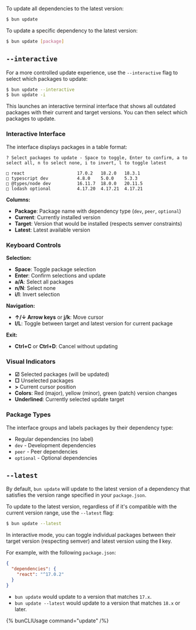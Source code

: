 To update all dependencies to the latest version:

```sh
$ bun update
```

To update a specific dependency to the latest version:

```sh
$ bun update [package]
```

## `--interactive`

For a more controlled update experience, use the `--interactive` flag to select which packages to update:

```sh
$ bun update --interactive
$ bun update -i
```

This launches an interactive terminal interface that shows all outdated packages with their current and target versions. You can then select which packages to update.

### Interactive Interface

The interface displays packages in a table format:

```
? Select packages to update - Space to toggle, Enter to confirm, a to select all, n to select none, i to invert, l to toggle latest

□ react                    17.0.2   18.2.0   18.3.1
□ typescript dev           4.8.0    5.0.0    5.3.3
□ @types/node dev          16.11.7  18.0.0   20.11.5
□ lodash optional          4.17.20  4.17.21  4.17.21
```

**Columns:**
- **Package**: Package name with dependency type (`dev`, `peer`, `optional`)
- **Current**: Currently installed version
- **Target**: Version that would be installed (respects semver constraints)
- **Latest**: Latest available version

### Keyboard Controls

**Selection:**
- **Space**: Toggle package selection
- **Enter**: Confirm selections and update
- **a/A**: Select all packages
- **n/N**: Select none
- **i/I**: Invert selection

**Navigation:**
- **↑/↓ Arrow keys** or **j/k**: Move cursor
- **l/L**: Toggle between target and latest version for current package

**Exit:**
- **Ctrl+C** or **Ctrl+D**: Cancel without updating

### Visual Indicators

- **☑** Selected packages (will be updated)
- **□** Unselected packages  
- **>** Current cursor position
- **Colors**: Red (major), yellow (minor), green (patch) version changes
- **Underlined**: Currently selected update target

### Package Types

The interface groups and labels packages by their dependency type:
- Regular dependencies (no label)
- `dev` - Development dependencies
- `peer` - Peer dependencies
- `optional` - Optional dependencies

## `--latest`

By default, `bun update` will update to the latest version of a dependency that satisfies the version range specified in your `package.json`.

To update to the latest version, regardless of if it's compatible with the current version range, use the `--latest` flag:

```sh
$ bun update --latest
```

In interactive mode, you can toggle individual packages between their target version (respecting semver) and latest version using the **l** key.

For example, with the following `package.json`:

```json
{
  "dependencies": {
    "react": "^17.0.2"
  }
}
```

- `bun update` would update to a version that matches `17.x`.
- `bun update --latest` would update to a version that matches `18.x` or later.

{% bunCLIUsage command="update" /%}
